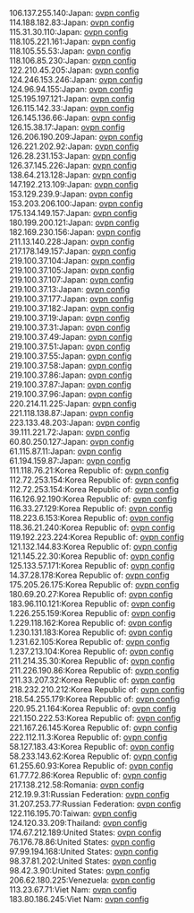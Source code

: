106.137.255.140:Japan: [ovpn config](vpn/106_137_255_140.ovpn)  
114.188.182.83:Japan: [ovpn config](vpn/114_188_182_83.ovpn)  
115.31.30.110:Japan: [ovpn config](vpn/115_31_30_110.ovpn)  
118.105.221.161:Japan: [ovpn config](vpn/118_105_221_161.ovpn)  
118.105.55.53:Japan: [ovpn config](vpn/118_105_55_53.ovpn)  
118.106.85.230:Japan: [ovpn config](vpn/118_106_85_230.ovpn)  
122.210.45.205:Japan: [ovpn config](vpn/122_210_45_205.ovpn)  
124.246.153.246:Japan: [ovpn config](vpn/124_246_153_246.ovpn)  
124.96.94.155:Japan: [ovpn config](vpn/124_96_94_155.ovpn)  
125.195.197.121:Japan: [ovpn config](vpn/125_195_197_121.ovpn)  
126.115.142.33:Japan: [ovpn config](vpn/126_115_142_33.ovpn)  
126.145.136.66:Japan: [ovpn config](vpn/126_145_136_66.ovpn)  
126.15.38.17:Japan: [ovpn config](vpn/126_15_38_17.ovpn)  
126.206.190.209:Japan: [ovpn config](vpn/126_206_190_209.ovpn)  
126.221.202.92:Japan: [ovpn config](vpn/126_221_202_92.ovpn)  
126.28.231.153:Japan: [ovpn config](vpn/126_28_231_153.ovpn)  
126.37.145.226:Japan: [ovpn config](vpn/126_37_145_226.ovpn)  
138.64.213.128:Japan: [ovpn config](vpn/138_64_213_128.ovpn)  
147.192.213.109:Japan: [ovpn config](vpn/147_192_213_109.ovpn)  
153.129.239.9:Japan: [ovpn config](vpn/153_129_239_9.ovpn)  
153.203.206.100:Japan: [ovpn config](vpn/153_203_206_100.ovpn)  
175.134.149.157:Japan: [ovpn config](vpn/175_134_149_157.ovpn)  
180.199.200.121:Japan: [ovpn config](vpn/180_199_200_121.ovpn)  
182.169.230.156:Japan: [ovpn config](vpn/182_169_230_156.ovpn)  
211.13.140.228:Japan: [ovpn config](vpn/211_13_140_228.ovpn)  
217.178.149.157:Japan: [ovpn config](vpn/217_178_149_157.ovpn)  
219.100.37.104:Japan: [ovpn config](vpn/219_100_37_104.ovpn)  
219.100.37.105:Japan: [ovpn config](vpn/219_100_37_105.ovpn)  
219.100.37.107:Japan: [ovpn config](vpn/219_100_37_107.ovpn)  
219.100.37.13:Japan: [ovpn config](vpn/219_100_37_13.ovpn)  
219.100.37.177:Japan: [ovpn config](vpn/219_100_37_177.ovpn)  
219.100.37.182:Japan: [ovpn config](vpn/219_100_37_182.ovpn)  
219.100.37.19:Japan: [ovpn config](vpn/219_100_37_19.ovpn)  
219.100.37.31:Japan: [ovpn config](vpn/219_100_37_31.ovpn)  
219.100.37.49:Japan: [ovpn config](vpn/219_100_37_49.ovpn)  
219.100.37.51:Japan: [ovpn config](vpn/219_100_37_51.ovpn)  
219.100.37.55:Japan: [ovpn config](vpn/219_100_37_55.ovpn)  
219.100.37.58:Japan: [ovpn config](vpn/219_100_37_58.ovpn)  
219.100.37.86:Japan: [ovpn config](vpn/219_100_37_86.ovpn)  
219.100.37.87:Japan: [ovpn config](vpn/219_100_37_87.ovpn)  
219.100.37.96:Japan: [ovpn config](vpn/219_100_37_96.ovpn)  
220.214.11.225:Japan: [ovpn config](vpn/220_214_11_225.ovpn)  
221.118.138.87:Japan: [ovpn config](vpn/221_118_138_87.ovpn)  
223.133.48.203:Japan: [ovpn config](vpn/223_133_48_203.ovpn)  
39.111.221.72:Japan: [ovpn config](vpn/39_111_221_72.ovpn)  
60.80.250.127:Japan: [ovpn config](vpn/60_80_250_127.ovpn)  
61.115.87.11:Japan: [ovpn config](vpn/61_115_87_11.ovpn)  
61.194.159.87:Japan: [ovpn config](vpn/61_194_159_87.ovpn)  
111.118.76.21:Korea Republic of: [ovpn config](vpn/111_118_76_21.ovpn)  
112.72.253.154:Korea Republic of: [ovpn config](vpn/112_72_253_154.ovpn)  
112.72.253.154:Korea Republic of: [ovpn config](vpn/112_72_253_154.ovpn)  
116.126.92.190:Korea Republic of: [ovpn config](vpn/116_126_92_190.ovpn)  
116.33.27.129:Korea Republic of: [ovpn config](vpn/116_33_27_129.ovpn)  
118.223.6.153:Korea Republic of: [ovpn config](vpn/118_223_6_153.ovpn)  
118.36.21.240:Korea Republic of: [ovpn config](vpn/118_36_21_240.ovpn)  
119.192.223.224:Korea Republic of: [ovpn config](vpn/119_192_223_224.ovpn)  
121.132.144.83:Korea Republic of: [ovpn config](vpn/121_132_144_83.ovpn)  
121.145.22.30:Korea Republic of: [ovpn config](vpn/121_145_22_30.ovpn)  
125.133.57.171:Korea Republic of: [ovpn config](vpn/125_133_57_171.ovpn)  
14.37.28.178:Korea Republic of: [ovpn config](vpn/14_37_28_178.ovpn)  
175.205.26.175:Korea Republic of: [ovpn config](vpn/175_205_26_175.ovpn)  
180.69.20.27:Korea Republic of: [ovpn config](vpn/180_69_20_27.ovpn)  
183.96.110.121:Korea Republic of: [ovpn config](vpn/183_96_110_121.ovpn)  
1.226.255.159:Korea Republic of: [ovpn config](vpn/1_226_255_159.ovpn)  
1.229.118.162:Korea Republic of: [ovpn config](vpn/1_229_118_162.ovpn)  
1.230.131.183:Korea Republic of: [ovpn config](vpn/1_230_131_183.ovpn)  
1.231.62.105:Korea Republic of: [ovpn config](vpn/1_231_62_105.ovpn)  
1.237.213.104:Korea Republic of: [ovpn config](vpn/1_237_213_104.ovpn)  
211.214.35.30:Korea Republic of: [ovpn config](vpn/211_214_35_30.ovpn)  
211.226.190.86:Korea Republic of: [ovpn config](vpn/211_226_190_86.ovpn)  
211.33.207.32:Korea Republic of: [ovpn config](vpn/211_33_207_32.ovpn)  
218.232.210.212:Korea Republic of: [ovpn config](vpn/218_232_210_212.ovpn)  
218.54.255.179:Korea Republic of: [ovpn config](vpn/218_54_255_179.ovpn)  
220.95.21.164:Korea Republic of: [ovpn config](vpn/220_95_21_164.ovpn)  
221.150.222.53:Korea Republic of: [ovpn config](vpn/221_150_222_53.ovpn)  
221.167.26.145:Korea Republic of: [ovpn config](vpn/221_167_26_145.ovpn)  
222.112.11.3:Korea Republic of: [ovpn config](vpn/222_112_11_3.ovpn)  
58.127.183.43:Korea Republic of: [ovpn config](vpn/58_127_183_43.ovpn)  
58.233.143.62:Korea Republic of: [ovpn config](vpn/58_233_143_62.ovpn)  
61.255.60.93:Korea Republic of: [ovpn config](vpn/61_255_60_93.ovpn)  
61.77.72.86:Korea Republic of: [ovpn config](vpn/61_77_72_86.ovpn)  
217.138.212.58:Romania: [ovpn config](vpn/217_138_212_58.ovpn)  
212.19.9.31:Russian Federation: [ovpn config](vpn/212_19_9_31.ovpn)  
31.207.253.77:Russian Federation: [ovpn config](vpn/31_207_253_77.ovpn)  
122.116.195.70:Taiwan: [ovpn config](vpn/122_116_195_70.ovpn)  
124.120.33.209:Thailand: [ovpn config](vpn/124_120_33_209.ovpn)  
174.67.212.189:United States: [ovpn config](vpn/174_67_212_189.ovpn)  
76.176.78.86:United States: [ovpn config](vpn/76_176_78_86.ovpn)  
97.99.194.168:United States: [ovpn config](vpn/97_99_194_168.ovpn)  
98.37.81.202:United States: [ovpn config](vpn/98_37_81_202.ovpn)  
98.42.3.90:United States: [ovpn config](vpn/98_42_3_90.ovpn)  
206.62.180.225:Venezuela: [ovpn config](vpn/206_62_180_225.ovpn)  
113.23.67.71:Viet Nam: [ovpn config](vpn/113_23_67_71.ovpn)  
183.80.186.245:Viet Nam: [ovpn config](vpn/183_80_186_245.ovpn)  
